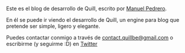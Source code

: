 Este es el blog de desarrollo de Quill, escrito por [Manuel Pedrero](http://www.korsoblog.com).

En él se puede ir viendo el desarrollo de Quill, un engine para blog que pretende ser simple, ligero y elegante.

Puedes contactar conmigo a través de <contact.quillbe@gmail.com> o escribirme (y seguirme :D) en [Twitter](https://twitter.com/Korso10)

